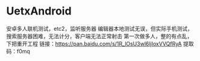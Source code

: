 # UetxAndroid
安卓多人联机测试，etc2，监听服务器
编辑器本地测试无误，但实际手机测试，搜索服务器困难，无法计分，客户端无法正常射击
第一次做多人，整的有点乱，下把重开工程
链接：https://pan.baidu.com/s/1R_lOsU3wl6ljIoxVVQfRyA 
提取码：f0mq 
